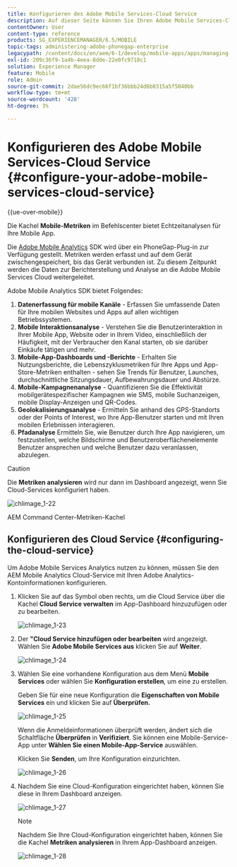 ```yaml
---
title: Konfigurieren des Adobe Mobile Services-Cloud Service
description: Auf dieser Seite können Sie Ihren Adobe Mobile Services-Cloud Service konfigurieren.
contentOwner: User
content-type: reference
products: SG_EXPERIENCEMANAGER/6.5/MOBILE
topic-tags: administering-adobe-phonegap-enterprise
legacypath: /content/docs/en/aem/6-1/develop/mobile-apps/apps/managing-aem-mobile-apps/configure-your-adobe-phonegap-build-cloud-service1
exl-id: 209c36f9-1a4b-4eea-8dde-22e0fc9718c1
solution: Experience Manager
feature: Mobile
role: Admin
source-git-commit: 2dae56dc9ec66f1bf36bbb24d6b0315a5f5040bb
workflow-type: tm+mt
source-wordcount: '428'
ht-degree: 3%

---
```


# Konfigurieren des Adobe Mobile Services-Cloud Service {#configure-your-adobe-mobile-services-cloud-service}

{{ue-over-mobile}}

Die Kachel **Mobile-Metriken** im Befehlscenter bietet Echtzeitanalysen für Ihre Mobile App.

Die [Adobe Mobile Analytics](https://www.adobe.com/ca/solutions/digital-analytics/mobile-web-apps-analytics.html) SDK wird über ein PhoneGap-Plug-in zur Verfügung gestellt. Metriken werden erfasst und auf dem Gerät zwischengespeichert, bis das Gerät verbunden ist. Zu diesem Zeitpunkt werden die Daten zur Berichterstellung und Analyse an die Adobe Mobile Services Cloud weitergeleitet.

Adobe Mobile Analytics SDK bietet Folgendes:

1. **Datenerfassung für mobile Kanäle** - Erfassen Sie umfassende Daten für Ihre mobilen Websites und Apps auf allen wichtigen Betriebssystemen.
1. **Mobile Interaktionsanalyse** - Verstehen Sie die Benutzerinteraktion in Ihrer Mobile App, Website oder in Ihrem Video, einschließlich der Häufigkeit, mit der Verbraucher den Kanal starten, ob sie darüber Einkäufe tätigen und mehr.
1. **Mobile-App-Dashboards und -Berichte** - Erhalten Sie Nutzungsberichte, die Lebenszyklusmetriken für Ihre Apps und App-Store-Metriken enthalten - sehen Sie Trends für Benutzer, Launches, durchschnittliche Sitzungsdauer, Aufbewahrungsdauer und Abstürze.
1. **Mobile-Kampagnenanalyse** - Quantifizieren Sie die Effektivität mobilgerätespezifischer Kampagnen wie SMS, mobile Suchanzeigen, mobile Display-Anzeigen und QR-Codes.
1. **Geolokalisierungsanalyse** - Ermitteln Sie anhand des GPS-Standorts oder der Points of Interest, wo Ihre App-Benutzer starten und mit Ihren mobilen Erlebnissen interagieren.
1. **Pfadanalyse** Ermitteln Sie, wie Benutzer durch Ihre App navigieren, um festzustellen, welche Bildschirme und Benutzeroberflächenelemente Benutzer ansprechen und welche Benutzer dazu veranlassen, abzulegen.

>[!CAUTION]
>
>Die **Metriken analysieren** wird nur dann im Dashboard angezeigt, wenn Sie Cloud-Services konfiguriert haben.

![chlimage_1-22](assets/chlimage_1-22.png)

AEM Command Center-Metriken-Kachel

## Konfigurieren des Cloud Service {#configuring-the-cloud-service}

Um Adobe Mobile Services Analytics nutzen zu können, müssen Sie den AEM Mobile Analytics Cloud-Service mit Ihren Adobe Analytics-Kontoinformationen konfigurieren.

1. Klicken Sie auf das Symbol oben rechts, um die Cloud Service über die Kachel **Cloud Service verwalten** im App-Dashboard hinzuzufügen oder zu bearbeiten.

   ![chlimage_1-23](assets/chlimage_1-23.png)

1. Der **&quot;Cloud Service hinzufügen oder bearbeiten** wird angezeigt. Wählen Sie **Adobe Mobile Services aus** klicken Sie auf **Weiter**.

   ![chlimage_1-24](assets/chlimage_1-24.png)

1. Wählen Sie eine vorhandene Konfiguration aus dem Menü **Mobile Services** oder wählen Sie **Konfiguration erstellen**, um eine zu erstellen.

   Geben Sie für eine neue Konfiguration die **Eigenschaften von Mobile Services** ein und klicken Sie auf **Überprüfen.**

   ![chlimage_1-25](assets/chlimage_1-25.png)

   Wenn die Anmeldeinformationen überprüft werden, ändert sich die Schaltfläche **Überprüfen** in **Verifiziert**. Sie können eine Mobile-Service-App unter **Wählen Sie einen Mobile-App-Service** auswählen.

   Klicken Sie **Senden**, um Ihre Konfiguration einzurichten.

   ![chlimage_1-26](assets/chlimage_1-26.png)

1. Nachdem Sie eine Cloud-Konfiguration eingerichtet haben, können Sie diese in Ihrem Dashboard anzeigen.

   ![chlimage_1-27](assets/chlimage_1-27.png)

   >[!NOTE]
   >
   >Nachdem Sie Ihre Cloud-Konfiguration eingerichtet haben, können Sie die Kachel **Metriken analysieren** in Ihrem App-Dashboard anzeigen.

   ![chlimage_1-28](assets/chlimage_1-28.png)
